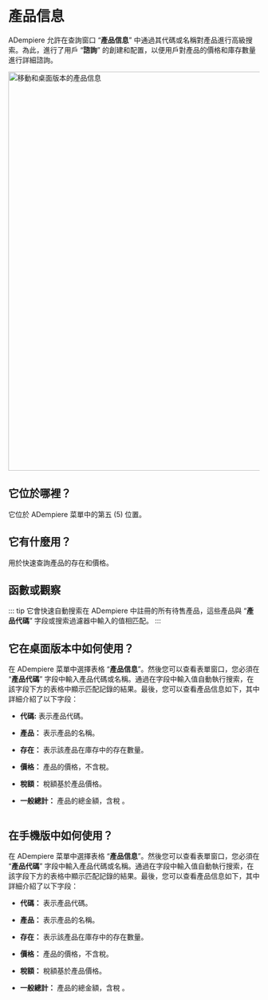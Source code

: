 # 產品信息

ADempiere 允許在查詢窗口 “**產品信息**” 中通過其代碼或名稱對產品進行高級搜索。為此，進行了用戶 “**諮詢**” 的創建和配置，以便用戶對產品的價格和庫存數量進行詳細諮詢。

<img :src="$withBase('/images/forms/product-information/ui-version-product-information.png')" alt="移動和桌面版本的產品信息" width="800px">

## 它位於哪裡？

它位於 ADempiere 菜單中的第五 (5) 位置。

## 它有什麼用？

用於快速查詢產品的存在和價格。

## 函數或觀察

::: tip
它會快速自動搜索在 ADempiere 中註冊的所有待售產品，這些產品與 “**產品代碼**” 字段或搜索過濾器中輸入的值相匹配。
:::

## 它在桌面版本中如何使用？

在 ADempiere 菜單中選擇表格 “**產品信息**”。然後您可以查看表單窗口，您必須在 “**產品代碼**” 字段中輸入產品代碼或名稱。通過在字段中輸入值自動執行搜索，在該字段下方的表格中顯示匹配記錄的結果。最後，您可以查看產品信息如下，其中詳細介紹了以下字段：

- **代碼:** 表示產品代碼。

- **產品：** 表示產品的名稱。

- **存在：** 表示該產品在庫存中的存在數量。

- **價格：** 產品的價格，不含稅。

- **稅額：** 稅額基於產品價格。

- **一般總計：** 產品的總金額，含稅 ​​。

<img :src="$withBase('/images/forms/product-information/product-information-in-desktop-version.gif')" />

## 在手機版中如何使用？

在 ADempiere 菜單中選擇表格 “**產品信息**”。然後您可以查看表單窗口，您必須在 “**產品代碼**” 字段中輸入產品代碼或名稱。通過在字段中輸入值自動執行搜索，在該字段下方的表格中顯示匹配記錄的結果。最後，您可以查看產品信息如下，其中詳細介紹了以下字段：

- **代碼：** 表示產品代碼。

- **產品：** 表示產品的名稱。

- **存在：** 表示該產品在庫存中的存在數量。

- **價格：** 產品的價格，不含稅。

- **稅額：** 稅額基於產品價格。

- **一般總計：** 產品的總金額，含稅 ​​。

<img :src="$withBase('/images/forms/product-information/product-information-in-mobile-version.gif')" />
